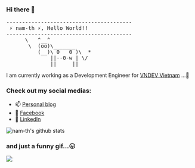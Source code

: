 ### Hi there 👋
<pre>
----------------------------------------
<span> ⚡ nam-th ⚡, Hello World!!</span>
----------------------------------------
      \   ^__^
       \  (oo)\_______
          (__)\ 0   0 )\  *
              ||--0-w | \/
              ||     ||
</pre>

I am currently working as a Development Engineer for [VNDEV Vietnam](https://vn-dev.com) ...👋

### Check out my social medias:

- 📫 [Personal blog](https://tayto.club)
- 💬 [Facebook](https://www.facebook.com/namthz)
- 🔗 [LinkedIn](https://www.linkedin.com/in/nam-th/)

![nam-th's github stats](https://github-readme-stats.vercel.app/api?username=nam-th&show_icons=true)

### and just a funny gif...😛
![](https://media.giphy.com/media/13GIgrGdslD9oQ/giphy.gif)

